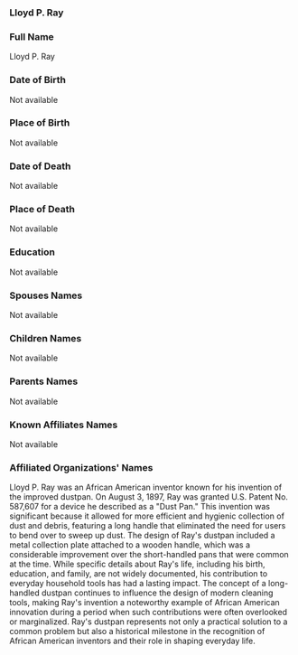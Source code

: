 ### Lloyd P. Ray

### Full Name

Lloyd P. Ray

### Date of Birth

Not available

### Place of Birth

Not available

### Date of Death

Not available

### Place of Death

Not available

### Education

Not available

### Spouses Names

Not available

### Children Names

Not available

### Parents Names

Not available

### Known Affiliates Names

Not available

### Affiliated Organizations' Names

Lloyd P. Ray was an African American inventor known for his invention of the improved dustpan. On August 3, 1897, Ray was granted U.S. Patent No. 587,607 for a device he described as a "Dust Pan." This invention was significant because it allowed for more efficient and hygienic collection of dust and debris, featuring a long handle that eliminated the need for users to bend over to sweep up dust. The design of Ray's dustpan included a metal collection plate attached to a wooden handle, which was a considerable improvement over the short-handled pans that were common at the time. While specific details about Ray's life, including his birth, education, and family, are not widely documented, his contribution to everyday household tools has had a lasting impact. The concept of a long-handled dustpan continues to influence the design of modern cleaning tools, making Ray's invention a noteworthy example of African American innovation during a period when such contributions were often overlooked or marginalized. Ray's dustpan represents not only a practical solution to a common problem but also a historical milestone in the recognition of African American inventors and their role in shaping everyday life.